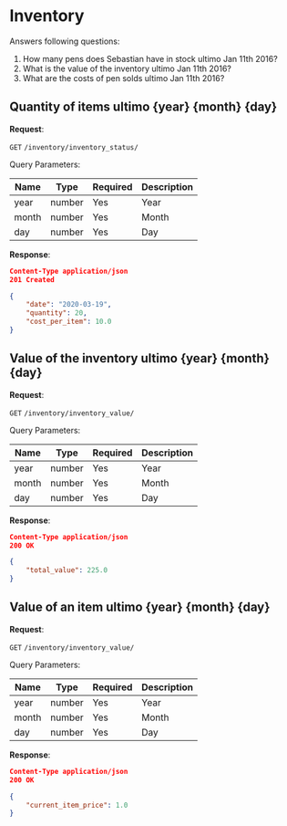 # Inventory
Answers following questions:
1. How many pens does Sebastian have in stock ultimo Jan 11th 2016?
2. What is the value of the inventory ultimo Jan 11th 2016?
3. What are the costs of pen solds ultimo Jan 11th 2016?

## Quantity of items ultimo {year} {month} {day}

**Request**:

`GET` `/inventory/inventory_status/`

Query Parameters:

Name           | Type   | Required  | Description
---------------|--------|-----------|------------
year           | number | Yes       | Year
month          | number | Yes       | Month
day            | number | Yes       | Day

**Response**:

```json
Content-Type application/json
201 Created

{
    "date": "2020-03-19",
    "quantity": 20,
    "cost_per_item": 10.0
}
```

## Value of the inventory ultimo {year} {month} {day}

**Request**:

`GET` `/inventory/inventory_value/`

Query Parameters:

Name           | Type   | Required  | Description
---------------|--------|-----------|------------
year           | number | Yes       | Year
month          | number | Yes       | Month
day            | number | Yes       | Day

**Response**:

```json
Content-Type application/json
200 OK

{
    "total_value": 225.0
}
```

## Value of an item ultimo {year} {month} {day}

**Request**:

`GET` `/inventory/inventory_value/`

Query Parameters:

Name           | Type   | Required  | Description
---------------|--------|-----------|------------
year           | number | Yes       | Year
month          | number | Yes       | Month
day            | number | Yes       | Day

**Response**:

```json
Content-Type application/json
200 OK

{
    "current_item_price": 1.0
}
```

